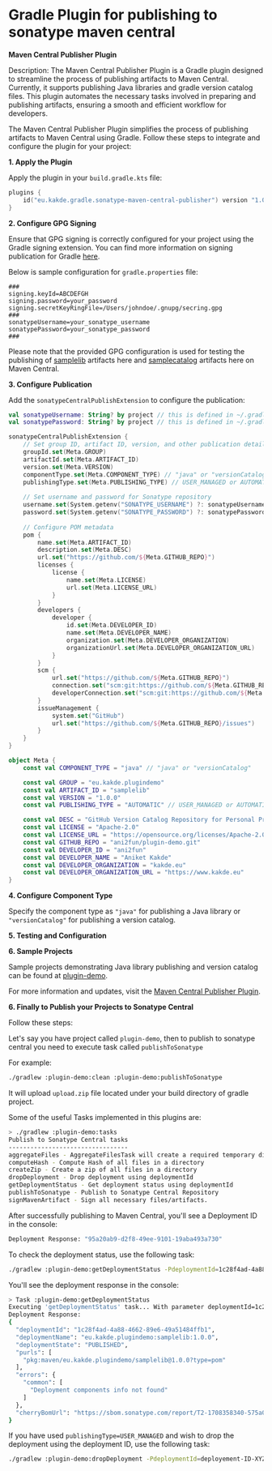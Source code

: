 # Gradle Plugin for publishing to sonatype maven central 

**Maven Central Publisher Plugin**

Description:
The Maven Central Publisher Plugin is a Gradle plugin designed to streamline the process of publishing artifacts to Maven Central. Currently, it supports publishing Java libraries and gradle version catalog files.
This plugin automates the necessary tasks involved in preparing and publishing artifacts, ensuring a smooth and efficient workflow for developers.


The Maven Central Publisher Plugin simplifies the process of publishing artifacts to Maven Central using Gradle. Follow these steps to integrate and configure the plugin for your project:

**1. Apply the Plugin**

Apply the plugin in your `build.gradle.kts` file:

```kotlin
plugins {
    id("eu.kakde.gradle.sonatype-maven-central-publisher") version "1.0.0"
}
```

**2. Configure GPG Signing**

Ensure that GPG signing is correctly configured for your project using the Gradle signing extension. You can find more information on signing publication for Gradle [here](https://docs.gradle.org/current/userguide/signing_plugin.html).

Below is sample configuration for `gradle.properties` file:

```properties
###
signing.keyId=ABCDEFGH
signing.password=your_password
signing.secretKeyRingFile=/Users/johndoe/.gnupg/secring.gpg
###
sonatypeUsername=your_sonatype_username
sonatypePassword=your_sonatype_password
###
```

Please note that the provided GPG configuration is used for testing the publishing of [samplelib](https://repo1.maven.org/maven2/eu/kakde/plugindemo/samplelib/) artifacts here and [samplecatalog](https://repo1.maven.org/maven2/eu/kakde/plugindemo/samplecatalog/) artifacts here on Maven Central.

**3. Configure Publication**

Add the `sonatypeCentralPublishExtension` to configure the publication:

```kotlin
val sonatypeUsername: String? by project // this is defined in ~/.gradle/gradle.properties
val sonatypePassword: String? by project // this is defined in ~/.gradle/gradle.properties

sonatypeCentralPublishExtension {
    // Set group ID, artifact ID, version, and other publication details
    groupId.set(Meta.GROUP)
    artifactId.set(Meta.ARTIFACT_ID)
    version.set(Meta.VERSION)
    componentType.set(Meta.COMPONENT_TYPE) // "java" or "versionCatalog"
    publishingType.set(Meta.PUBLISHING_TYPE) // USER_MANAGED or AUTOMATIC
    
    // Set username and password for Sonatype repository
    username.set(System.getenv("SONATYPE_USERNAME") ?: sonatypeUsername)
    password.set(System.getenv("SONATYPE_PASSWORD") ?: sonatypePassword)
    
    // Configure POM metadata
    pom {
        name.set(Meta.ARTIFACT_ID)
        description.set(Meta.DESC)
        url.set("https://github.com/${Meta.GITHUB_REPO}")
        licenses {
            license {
                name.set(Meta.LICENSE)
                url.set(Meta.LICENSE_URL)
            }
        }
        developers {
            developer {
                id.set(Meta.DEVELOPER_ID)
                name.set(Meta.DEVELOPER_NAME)
                organization.set(Meta.DEVELOPER_ORGANIZATION)
                organizationUrl.set(Meta.DEVELOPER_ORGANIZATION_URL)
            }
        }
        scm {
            url.set("https://github.com/${Meta.GITHUB_REPO}")
            connection.set("scm:git:https://github.com/${Meta.GITHUB_REPO}")
            developerConnection.set("scm:git:https://github.com/${Meta.GITHUB_REPO}")
        }
        issueManagement {
            system.set("GitHub")
            url.set("https://github.com/${Meta.GITHUB_REPO}/issues")
        }
    }
}

object Meta {
    const val COMPONENT_TYPE = "java" // "java" or "versionCatalog"

    const val GROUP = "eu.kakde.plugindemo"
    const val ARTIFACT_ID = "samplelib"
    const val VERSION = "1.0.0"
    const val PUBLISHING_TYPE = "AUTOMATIC" // USER_MANAGED or AUTOMATIC

    const val DESC = "GitHub Version Catalog Repository for Personal Projects based on Gradle"
    const val LICENSE = "Apache-2.0"
    const val LICENSE_URL = "https://opensource.org/licenses/Apache-2.0"
    const val GITHUB_REPO = "ani2fun/plugin-demo.git"
    const val DEVELOPER_ID = "ani2fun"
    const val DEVELOPER_NAME = "Aniket Kakde"
    const val DEVELOPER_ORGANIZATION = "kakde.eu"
    const val DEVELOPER_ORGANIZATION_URL = "https://www.kakde.eu"
}

```

**4. Configure Component Type**

Specify the component type as `"java"` for publishing a Java library or `"versionCatalog"` for publishing a version catalog.

**5. Testing and Configuration**

**6. Sample Projects**

Sample projects demonstrating Java library publishing and version catalog can be found at [plugin-demo](https://github.com/ani2fun/plugin-demo).

For more information and updates, visit the [Maven Central Publisher Plugin](https://github.com/ani2fun/plugin-demo).


**6. Finally to Publish your Projects to Sonatype Central**

Follow these steps:

Let's say you have project called `plugin-demo`, then to publish to sonatype central you need to execute task called `publishToSonatype`

For example:
```bash
./gradlew :plugin-demo:clean :plugin-demo:publishToSonatype
```

It will upload `upload.zip` file located under your build directory of gradle project.

Some of the useful Tasks implemented in this plugins are:
```bash
> ./gradlew :plugin-demo:tasks
Publish to Sonatype Central tasks
---------------------------------
aggregateFiles - AggregateFilesTask will create a required temporary directory and copy all signed files to it.
computeHash - Compute Hash of all files in a directory
createZip - Create a zip of all files in a directory
dropDeployment - Drop deployment using deploymentId
getDeploymentStatus - Get deployment status using deploymentId
publishToSonatype - Publish to Sonatype Central Repository
signMavenArtifact - Sign all necessary files/artifacts.
```

After successfully publishing to Maven Central, you'll see a Deployment ID in the console:

```bash
Deployment Response: "95a20ab9-d2f8-49ee-9101-19aba493a730"
```

To check the deployment status, use the following task:

```bash
./gradlew :plugin-demo:getDeploymentStatus -PdeploymentId=1c28f4ad-4a88-4662-89e6-49a51484ffb1
```

You'll see the deployment response in the console:
```bash
> Task :plugin-demo:getDeploymentStatus
Executing 'getDeploymentStatus' task... With parameter deploymentId=1c28f4ad-4a88-4662-89e6-49a51484ffb1
Deployment Response:
{
  "deploymentId": "1c28f4ad-4a88-4662-89e6-49a51484ffb1",
  "deploymentName": "eu.kakde.plugindemo:samplelib:1.0.0",
  "deploymentState": "PUBLISHED",
  "purls": [
    "pkg:maven/eu.kakde.plugindemo/samplelib@1.0.0?type=pom"
  ],
  "errors": {
    "common": [
      "Deployment components info not found"
    ]
  },
  "cherryBomUrl": "https://sbom.sonatype.com/report/T2-1708358340-575a0a7950c749d8841712efd60107d6"
}

```

If you have used `publishingType=USER_MANAGED` and wish to drop the deployment using the deployment ID, use the following task: 
```bash
./gradlew :plugin-demo:dropDeployment -PdeploymentId=deployement-ID-XYZ
```